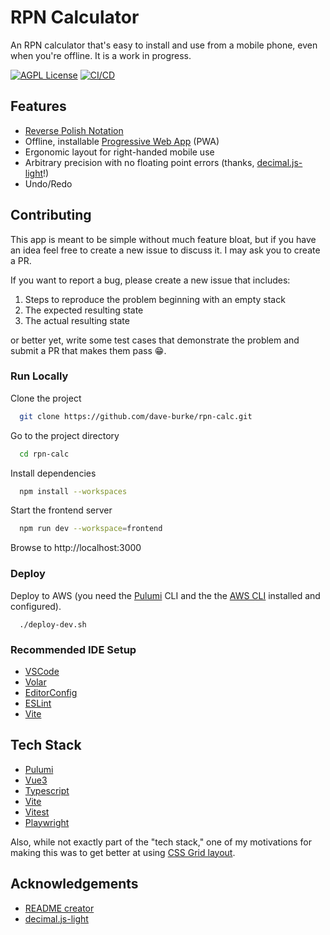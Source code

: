 # RPN Calculator

An RPN calculator that's easy to install and use from a mobile phone, even when you're offline. It is a work in progress.

[![AGPL License](https://img.shields.io/badge/license-AGPL-blue.svg)](http://www.gnu.org/licenses/agpl-3.0)
[![CI/CD](https://github.com/dave-burke/rpn-calc/actions/workflows/cd.yml/badge.svg?branch=main)](https://github.com/dave-burke/rpn-calc/actions/workflows/cd.yml)

## Features

- [Reverse Polish Notation](https://en.wikipedia.org/wiki/Reverse_Polish_notation)
- Offline, installable [Progressive Web App](https://developer.mozilla.org/en-US/docs/Web/Progressive_web_apps) (PWA)
- Ergonomic layout for right-handed mobile use
- Arbitrary precision with no floating point errors (thanks, [decimal.js-light](https://github.com/MikeMcl/decimal.js-light/)!)
- Undo/Redo

## Contributing

This app is meant to be simple without much feature bloat, but if you have an idea feel free to create a new issue to discuss it. I may ask you to create a PR.

If you want to report a bug, please create a new issue that includes:

1. Steps to reproduce the problem beginning with an empty stack
1. The expected resulting state
1. The actual resulting state

or better yet, write some test cases that demonstrate the problem and submit a PR that makes them pass :grin:.

### Run Locally

Clone the project

```bash
  git clone https://github.com/dave-burke/rpn-calc.git
```

Go to the project directory

```bash
  cd rpn-calc
```

Install dependencies

```bash
  npm install --workspaces
```

Start the frontend server

```bash
  npm run dev --workspace=frontend
```

Browse to http://localhost:3000

### Deploy

Deploy to AWS (you need the [Pulumi](https://www.pulumi.com/) CLI and the the [AWS CLI](https://aws.amazon.com/cli/) installed and configured).

```
  ./deploy-dev.sh
```

### Recommended IDE Setup

- [VSCode](https://code.visualstudio.com/)
- [Volar](https://marketplace.visualstudio.com/items?itemName=johnsoncodehk.volar)
- [EditorConfig](https://marketplace.visualstudio.com/items?itemName=editorconfig.editorconfig)
- [ESLint](https://marketplace.visualstudio.com/items?itemName=dbaeumer.vscode-eslint)
- [Vite](https://marketplace.visualstudio.com/items?itemName=antfu.vite)

## Tech Stack

- [Pulumi](https://www.pulumi.com/)
- [Vue3](https://vuejs.org/)
- [Typescript](https://www.typescriptlang.org/)
- [Vite](https://vitejs.dev/)
- [Vitest](https://vitest.dev/)
- [Playwright](https://playwright.dev/)

Also, while not exactly part of the "tech stack," one of my motivations for making this was to get better at using [CSS Grid layout](https://css-tricks.com/snippets/css/complete-guide-grid/).

## Acknowledgements

- [README creator](https://readme.so)
- [decimal.js-light](https://github.com/MikeMcl/decimal.js-light/)

